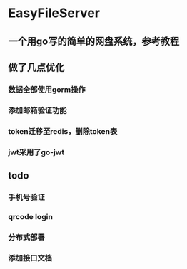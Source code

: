 # EasyFileServer
## 一个用go写的简单的网盘系统，参考教程
## 做了几点优化
### 数据全部使用gorm操作
### 添加邮箱验证功能
### token迁移至redis，删除token表
### jwt采用了go-jwt
## todo
### 手机号验证
### qrcode login
### 分布式部署
### 添加接口文档
